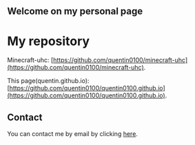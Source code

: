 ## Welcome on my personal page

# My repository

Minecraft-uhc: [https://github.com/quentin0100/minecraft-uhc](https://github.com/quentin0100/minecraft-uhc).

This page(quentin.github.io): [https://github.com/quentin0100/quentin0100.github.io](https://github.com/quentin0100/quentin0100.github.io).

## Contact

You can contact me by email by clicking [here](mailto:quentin0100.github@gmail.com).
